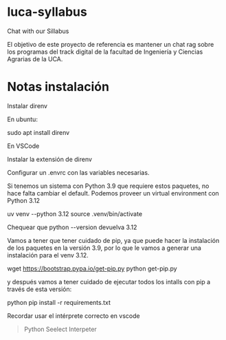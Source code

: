 # luca-syllabus
Chat with our Sillabus

El objetivo de este proyecto de referencia es mantener un chat rag sobre los programas del track digital de la facultad de Ingeniería y Ciencias Agrarias de la UCA.

# Notas instalación
Instalar direnv

En ubuntu:

sudo apt install direnv

En VSCode

Instalar la extensión de direnv

Configurar un .envrc con las variables necesarias.

Si tenemos un sistema con Python 3.9 que requiere estos paquetes, no hace falta cambiar el default. 
Podemos proveer un virtual environment con Python 3.12

uv venv --python 3.12
source .venv/bin/activate

Chequear que python --version devuelva 3.12

Vamos a tener que tener cuidado de pip, ya que puede hacer la instalación de los paquetes en la versión 3.9, por lo que le vamos a generar una instalación para el venv 3.12.

wget https://bootstrap.pypa.io/get-pip.py
python get-pip.py

y después vamos a tener cuidado de ejecutar todos los intalls con pip a través de esta versión:

python pip install -r requirements.txt 

Recordar usar el intérprete correcto en vscode
>Python Seelect Interpeter

